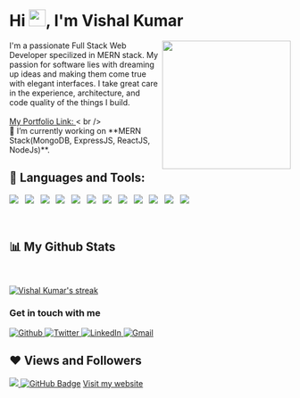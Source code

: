 <h1 align="left">Hi <img src="https://raw.githubusercontent.com/MartinHeinz/MartinHeinz/master/wave.gif" width="30px">, I'm Vishal Kumar</h1>
<img align='right' src="https://media.giphy.com/media/ieyl9zmCjO4b4t6qoY/giphy.gif" width="230">
I'm a passionate Full Stack Web Developer specilized in MERN stack. My passion for software lies with dreaming up ideas and making them come true with elegant interfaces. I take great care in the experience, architecture, and code quality of the things I build.

<br/>
<br/>


<a href="https://vishal-s-portfolio.netlify.app/">
    My Portfolio Link: 
</a>
< br />
<br />
🌱 I’m currently working on **MERN Stack(MongoDB, ExpressJS, ReactJS, NodeJs)**.

## 🚀 Languages and Tools:

<p>
    <img src="https://img.shields.io/badge/JavaScript-F7DF1E?style=for-the-badge&logo=javascript&logoColor=black" />&nbsp;&nbsp;
    <img src="https://img.shields.io/badge/ReactJS-20232A?style=for-the-badge&logo=react&logoColor=61DAFB" />&nbsp;&nbsp;
    <img src="https://img.shields.io/badge/Redux-000000?style=for-the-badge&logo=nextdotjs&logoColor=white" />&nbsp;&nbsp;
    <img src="https://img.shields.io/badge/Node.js-339933?style=for-the-badge&logo=nodedotjs&logoColor=white" />&nbsp;&nbsp;
    <img src="https://img.shields.io/badge/Express.js-000000?style=for-the-badge&logo=express&logoColor=white" />&nbsp;&nbsp;
    <img src="https://img.shields.io/badge/MongoDB-4EA94B?style=for-the-badge&logo=mongodb&logoColor=white" />&nbsp;&nbsp;
    <img src="https://img.shields.io/badge/next.js-000000?style=for-the-badge&logo=nextdotjs&logoColor=white" />&nbsp;&nbsp;
    <img src="https://img.shields.io/badge/HTML5%20-%23e34f26.svg?&style=for-the-badge&logo=html5&logoColor=white" />&nbsp;&nbsp;
    <img src="https://img.shields.io/badge/TypeScript-007ACC?style=for-the-badge&logo=typescript&logoColor=white" />&nbsp;&nbsp;
    <img src="https://img.shields.io/badge/CSS3-1572B6?&style=for-the-badge&logo=css3&logoColor=white" />&nbsp;&nbsp;
    <img src="https://img.shields.io/badge/Redis-%23DD0031.svg?&style=for-the-badge&logo=redis&logoColor=white" />&nbsp;&nbsp;
    <img src="https://img.shields.io/badge/npm-CB3837?style=for-the-badge&logo=npm&logoColor=white" />&nbsp;&nbsp;
</p>
<br/>

## 📊 My Github Stats

<br/>
<p>
    <a href="https://github.com/vishal643/github-readme-streak-stats">
        <img title="🔥 Get streak stats for your profile at git.io/streak-stats" alt="Vishal Kumar's streak" src="https://github-readme-streak-stats.herokuapp.com/?user=vishal643&theme=tokyonight&hide_border=true&bg_color=0D1117"/>
    </a>
</p>

<h3>Get in touch with me</h3>
<p>
    <a href="https://github.com/vishal643" target="_open">
        <img alt="Github" src="https://img.shields.io/badge/GitHub-%2312100E.svg?&style=for-the-badge&logo=Github&logoColor=white" />
    </a> 
    <a href="https://twitter.com/vishal643" target="_open">
        <img alt="Twitter" src="https://img.shields.io/badge/twitter-%231DA1F2.svg?&style=for-the-badge&logo=twitter&logoColor=white" />
    </a>
    <a href="https://www.linkedin.com/in/vishal-kumar-560aa5148/" target="_open">
        <img alt="LinkedIn" src="https://img.shields.io/badge/linkedin-%230077B5.svg?&style=for-the-badge&logo=linkedin&logoColor=white" />
    </a> 
    <a href="mailto:vishalkumar199812@@gmail.com" target="_open">
        <img alt="Gmail" src="https://img.shields.io/badge/Gmail-D14836?style=for-the-badge&logo=gmail&logoColor=white" />
    </a>
</p>

## ❤ Views and Followers
<a href="https://github.com/vishal643/github-profile-views-counter">
    <img src="https://komarev.com/ghpvc/?username=mansisindhu">
</a>
<a href="https://github.com/vishal643?tab=followers"><img src="https://img.shields.io/github/followers/mansisindhu?label=Followers&style=social" alt="GitHub Badge"></a>
<a href="https://vishal-s-portfolio.netlify.app/">
    Visit my website
</a>
